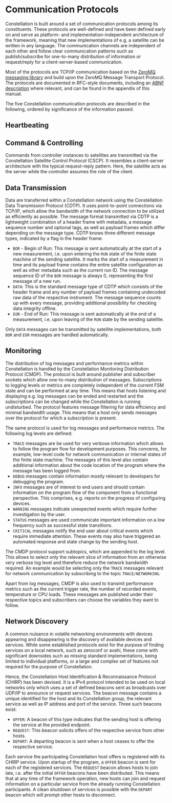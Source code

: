 # Communication Protocols

Constellation is built around a set of communication protocols among its constituents. These protocols are well-defined and have been defined
early on and serve as platform- and implementation-independent architecture of the framework, meaning that new implementations of e.g. a satellite can be written in any language.
The communication channels are independent of each other and follow clear communication patterns such as publish/subscribe for one-to-many distribution of information
or request/reply for a client-server-based communication.

Most of the protocols are TCP/IP communication based on the [ZeroMQ messaging library](https://zeromq.org/) and build upon the ZeroMQ Message Transport Protocol.
The protocols are documented in RFC-style documents, including an [ABNF description](https://en.wikipedia.org/wiki/Augmented_Backus%E2%80%93Naur_form)
where relevant, and can be found in the appendix of this manual.

The five Constellation communication protocols are described in the following, ordered by significance of the information passed.

## Heartbeating

## Command & Controlling

Commands from controller instances to satellites are transmitted via the Constellation Satellite Control Protocol (CSCP). It
resembles a client-server architecture with the typical request-reply pattern. Here, the satellite acts as the server while
the controller assumes the role of the client.

## Data Transmission

Data are transferred within a Constellation network using the Constellation Data Transmission Protocol (CDTP). It uses point-to-point
connections via TCP/IP, which allow the bandwidth of the network connection to be utilized as efficiently as possible.
The message format transmitted via CDTP is a lightweight combination of a header frame with metadata, a message sequence
number and optional tags, as well as payload frames which differ depending on the message type. CDTP knows three different
message types, indicated by a flag in the header frame:

* `BOR` - Begin of Run: This message is sent automatically at the start of a new measurement, i.e. upon entering the `RUN`
  state of the finite state machine of the sending satellite. It marks the start of a measurement in time and its payload
  frame contains the entire satellite configuration as well as other metadata such as the current run ID. The message
  sequence ID of the `BOR` message is always 0, representing the first message of a new run.
* `DATA`: This is the standard message type of CDTP which consists of the header frame and any number of payload frames
  containing undecoded raw data of the respective instrument. The message sequence counts up with every message, providing
  additional possibility for checking data integrity offline.
* `EOR` - End of Run: This message is sent automatically at the end of a measurement, i.e. upon leaving of the `RUN` state
  by the sending satellite.

Only `DATA` messages can be transmitted by satellite implementations, both `BOR` and `EOR` messages are handled automatically.

## Monitoring

The distribution of log messages and performance metrics within Constellation is handled by the Constellation Monitoring Distribution Protocol (CMDP).
The protocol is built around publisher and subscriber sockets which allow one-to-many distribution of messages. Subscriptions to logging levels
or metrics are completely independent of the current FSM state and can be performed at any time. This means that hosts listening and displaying
e.g. log messages can be ended and restarted and the subscriptions can be changed while the Constellation is running undisturbed.
The protocol features message filtering for data efficiency and minimal bandwidth usage. This means that a host only sends messages over the
protocol for which a subscription is present.

The same protocol is used for log messages and performance metrics. The following log levels are defined:

* `TRACE` messages are be used for very verbose information which allows to follow the program flow for development purposes. This concerns, for example, low-level code for network communication or internal states of the finite state machine. The messages of this level also contain additional information about the code location of the program where the message has been logged from.
* `DEBUG` messages contain information mostly relevant to developers for debugging the program.
* `INFO` messages are of interest to end users and should contain information on the program flow of the component from a functional perspective. This comprises, e.g. reports on the progress of configuring devices.
* `WARNING` messages indicate unexpected events which require further investigation by the user.
* `STATUS` messages are used communicate important information on a low frequency such as successful state transitions.
* `CRITICAL` messages notify the end user about critical events which require immediate attention. These events may also have triggered an automated response and state change by the sending host.

The CMDP protocol support subtopics, which are appended to the log level. This allows to select only the relevant slice of information from an otherwise very verbose
log level and therefore reduce the network bandwidth required. An example would be selecting only the `TRACE` messages relevant for network communication by
subscribing to the topic `TRACE/NETWORKING`.

Apart from log messages, CMDP is also used to transmit performance metrics such as the current trigger rate, the number of recorded events, temperature or CPU loads.
These messages are published under their respective topics and subscribers can choose the variables they want to follow.

## Network Discovery

A common nuisance in volatile networking environments with devices appearing and disappearing is the discovery of available devices and services.
While some established protocols exist for the purpose of finding services on a local network, such as zeroconf or avahi, these come with significant
downsides such as missing standard implementations, being limited to individual platforms, or a large and complex set of features not required for the
purpose of Constellation.

Hence, the Constellation Host Identification & Reconnaissance Protocol (CHIRP) has been devised. It is a IPv4 protocol intended to be used on local
networks only which uses a set of defined beacons sent as broadcasts over UDP/IP to announce or request services.
The beacon message contains a unique identified for the host and its Constellation group, the relevant service as well as IP address and port of the service.
Three such beacons exist:

* `OFFER`: A beacon of this type indicates that the sending host is offering the service at the provided endpoint.
* `REQUEST`: This beacon solicits offers of the respective service from other hosts.
* `DEPART`: A departing beacon is sent when a host ceases to offer the respective service.

Each service the participating Constellation host offers is registered with its CHIRP service. Upon startup of the program, a `OFFER` beacon is sent
for each of the registered services.
The `REQUEST` beacon allows hosts to join late, i.e. after the initial `OFFER` beacons have been distributed. This means that at any time of the
framework operation, new hosts can join and request information on a particular service from the already running Constellation participants.
A clean shutdown of services is possible with the `DEPART` beacon which will prompt other hosts to disconnect.
